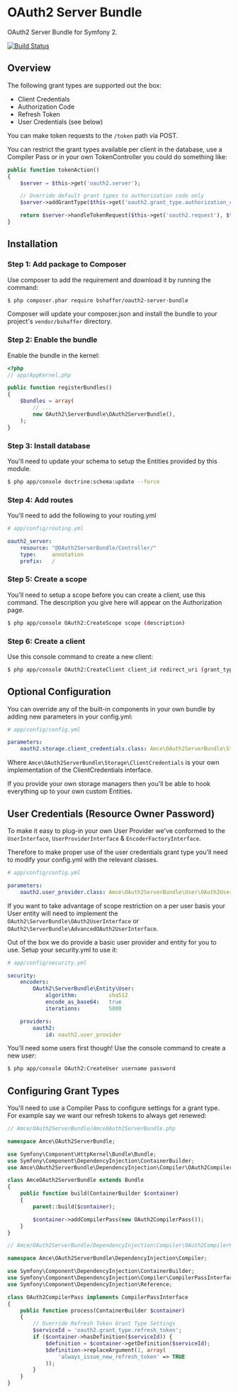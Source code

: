 # OAuth2 Server Bundle

OAuth2 Server Bundle for Symfony 2.

[![Build Status](https://secure.travis-ci.org/bshaffer/oauth2-server-bundle.png)](http://travis-ci.org/bshaffer/oauth2-server-bundle)

## Overview

The following grant types are supported out the box:

- Client Credentials
- Authorization Code
- Refresh Token
- User Credentials (see below)

You can make token requests to the `/token` path via POST.

You can restrict the grant types available per client in the database, use a Compiler Pass or in your own TokenController you could do something like:

``` php
public function tokenAction()
{
    $server = $this->get('oauth2.server');

    // Override default grant types to authorization code only
    $server->addGrantType($this->get('oauth2.grant_type.authorization_code'));

    return $server->handleTokenRequest($this->get('oauth2.request'), $this->get('oauth2.response'));
}
```

## Installation

### Step 1: Add package to Composer

Use composer to add the requirement and download it by running the command:

``` bash
$ php composer.phar require bshaffer/oauth2-server-bundle
```

Composer will update your composer.json and install the bundle to your project's `vendor/bshaffer` directory.

### Step 2: Enable the bundle

Enable the bundle in the kernel:

``` php
<?php
// app/AppKernel.php

public function registerBundles()
{
    $bundles = array(
        // ...
        new OAuth2\ServerBundle\OAuth2ServerBundle(),
    );
}
```

### Step 3: Install database

You'll need to update your schema to setup the Entities provided by this module.

``` bash
$ php app/console doctrine:schema:update --force
```

### Step 4: Add routes

You'll need to add the following to your routing.yml

``` yaml
# app/config/routing.yml

oauth2_server:
    resource: "@OAuth2ServerBundle/Controller/"
    type:     annotation
    prefix:   /
```

### Step 5: Create a scope

You'll need to setup a scope before you can create a client, use this command. The description you give here will appear on the Authorization page.

```sh
$ php app/console OAuth2:CreateScope scope (description)
```

### Step 6: Create a client

Use this console command to create a new client:

```sh
$ php app/console OAuth2:CreateClient client_id redirect_uri (grant_types) (scope)
```

## Optional Configuration

You can override any of the built-in components in your own bundle by adding new parameters in your config.yml:

``` yaml
# app/config/config.yml

parameters:
    oauth2.storage.client_credentials.class: Amce\OAuth2ServerBundle\Storage\ClientCredentials
```

Where `Amce\OAuth2ServerBundle\Storage\ClientCredentials` is your own implementation of the ClientCredentials interface.

If you provide your own storage managers then you'll be able to hook everything up to your own custom Entities.

## User Credentials (Resource Owner Password)

To make it easy to plug-in your own User Provider we've conformed to the `UserInterface`, `UserProviderInterface` & `EncoderFactoryInterface`.

Therefore to make proper use of the user credentials grant type you'll need to modify your config.yml with the relevant classes.

``` yaml
# app/config/config.yml

parameters:
    oauth2.user_provider.class: Amce\OAuth2ServerBundle\User\OAuth2UserProvider
```

If you want to take advantage of scope restriction on a per user basis your User entity will need to implement the `OAuth2\ServerBundle\OAuth2UserInterface` or `OAuth2\ServerBundle\AdvancedOAuth2UserInterface`.

Out of the box we do provide a basic user provider and entity for you to use. Setup your security.yml to use it:

```yaml
# app/config/security.yml

security:
    encoders:
        OAuth2\ServerBundle\Entity\User:
            algorithm:          sha512
            encode_as_base64:   true
            iterations:         5000

    providers:
        oauth2:
            id: oauth2.user_provider
```

You'll need some users first though! Use the console command to create a new user:

```sh
$ php app/console OAuth2:CreateUser username password
```

## Configuring Grant Types

You'll need to use a Compiler Pass to configure settings for a grant type. For example say we want our refresh tokens to always get renewed:

``` php
// Amce/OAuth2ServerBundle/AmceOAuth2ServerBundle.php

namespace Amce\OAuth2ServerBundle;

use Symfony\Component\HttpKernel\Bundle\Bundle;
use Symfony\Component\DependencyInjection\ContainerBuilder;
use Amce\OAuth2ServerBundle\DependencyInjection\Compiler\OAuth2CompilerPass;

class AmceOAuth2ServerBundle extends Bundle
{
    public function build(ContainerBuilder $container)
    {
        parent::build($container);

        $container->addCompilerPass(new OAuth2CompilerPass());
    }
}
```

``` php
// Amce/OAuth2ServerBundle/DependencyInjection\Compiler\OAuth2CompilerPass.php

namespace Amce\OAuth2ServerBundle\DependencyInjection\Compiler;

use Symfony\Component\DependencyInjection\ContainerBuilder;
use Symfony\Component\DependencyInjection\Compiler\CompilerPassInterface;
use Symfony\Component\DependencyInjection\Reference;

class OAuth2CompilerPass implements CompilerPassInterface
{
    public function process(ContainerBuilder $container)
    {
        // Override Refresh Token Grant Type Settings
        $serviceId = 'oauth2.grant_type.refresh_token';
        if ($container->hasDefinition($serviceId)) {
            $definition = $container->getDefinition($serviceId);
            $definition->replaceArgument(1, array(
                'always_issue_new_refresh_token' => TRUE
            ));
        }
    }
}

```
